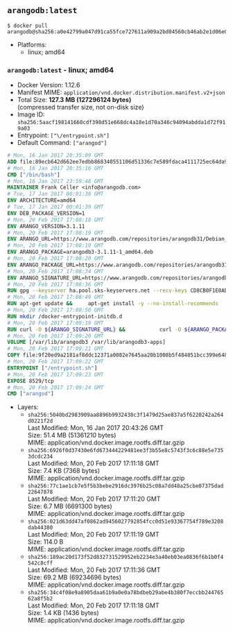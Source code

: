 ## `arangodb:latest`

```console
$ docker pull arangodb@sha256:a0e42799a047d91ca55fce727611a909a2bd04560cb46ab2e1d06e0a818967fa
```

-	Platforms:
	-	linux; amd64

### `arangodb:latest` - linux; amd64

-	Docker Version: 1.12.6
-	Manifest MIME: `application/vnd.docker.distribution.manifest.v2+json`
-	Total Size: **127.3 MB (127296124 bytes)**  
	(compressed transfer size, not on-disk size)
-	Image ID: `sha256:5aacf198141660cdf398d51e668dc4a18e1d70a346c94094abdda1d72f919a03`
-	Entrypoint: `["\/entrypoint.sh"]`
-	Default Command: `["arangod"]`

```dockerfile
# Mon, 16 Jan 2017 20:35:09 GMT
ADD file:89ecb642d662ee7edbb868340551106d51336c7e589fdaca4111725ec64da957 in / 
# Mon, 16 Jan 2017 20:35:16 GMT
CMD ["/bin/bash"]
# Mon, 16 Jan 2017 23:59:48 GMT
MAINTAINER Frank Celler <info@arangodb.com>
# Tue, 17 Jan 2017 00:01:38 GMT
ENV ARCHITECTURE=amd64
# Tue, 17 Jan 2017 00:01:39 GMT
ENV DEB_PACKAGE_VERSION=1
# Mon, 20 Feb 2017 17:08:18 GMT
ENV ARANGO_VERSION=3.1.11
# Mon, 20 Feb 2017 17:08:19 GMT
ENV ARANGO_URL=https://www.arangodb.com/repositories/arangodb31/Debian_8.0
# Mon, 20 Feb 2017 17:08:19 GMT
ENV ARANGO_PACKAGE=arangodb3-3.1.11-1_amd64.deb
# Mon, 20 Feb 2017 17:08:20 GMT
ENV ARANGO_PACKAGE_URL=https://www.arangodb.com/repositories/arangodb31/Debian_8.0/amd64/arangodb3-3.1.11-1_amd64.deb
# Mon, 20 Feb 2017 17:08:34 GMT
ENV ARANGO_SIGNATURE_URL=https://www.arangodb.com/repositories/arangodb31/Debian_8.0/amd64/arangodb3-3.1.11-1_amd64.deb.asc
# Mon, 20 Feb 2017 17:08:36 GMT
RUN gpg --keyserver ha.pool.sks-keyservers.net --recv-keys CD8CB0F1E0AD5B52E93F41E7EA93F5E56E751E9B
# Mon, 20 Feb 2017 17:08:49 GMT
RUN apt-get update &&     apt-get install -y --no-install-recommends         libjemalloc1 	libsnappy1         ca-certificates         pwgen         curl     &&     rm -rf /var/lib/apt/lists/*
# Mon, 20 Feb 2017 17:08:50 GMT
RUN mkdir /docker-entrypoint-initdb.d
# Mon, 20 Feb 2017 17:09:19 GMT
RUN curl -O ${ARANGO_SIGNATURE_URL} &&           curl -O ${ARANGO_PACKAGE_URL} &&             gpg --verify ${ARANGO_PACKAGE}.asc &&     (echo arangodb3 arangodb3/password password test | debconf-set-selections) &&     (echo arangodb3 arangodb3/password_again password test | debconf-set-selections) &&     DEBIAN_FRONTEND="noninteractive" dpkg -i ${ARANGO_PACKAGE} &&     rm -rf /var/lib/arangodb3/* &&     sed -ri         -e 's!127\.0\.0\.1!0.0.0.0!g'         -e 's!^(file\s*=).*!\1 -!'         -e 's!^#\s*uid\s*=.*!uid = arangodb!'         -e 's!^#\s*gid\s*=.*!gid = arangodb!'         /etc/arangodb3/arangod.conf     &&     DEBIAN_FRONTEND="noninteractive" apt-get purge -y --auto-remove ca-certificates &&     rm -f ${ARANGO_PACKAGE}*
# Mon, 20 Feb 2017 17:09:20 GMT
VOLUME [/var/lib/arangodb3 /var/lib/arangodb3-apps]
# Mon, 20 Feb 2017 17:09:21 GMT
COPY file:9f20ed9a2181af8ddc12371a0082e7645aa20b1008b5f484851bcc399e64801e in /entrypoint.sh 
# Mon, 20 Feb 2017 17:09:22 GMT
ENTRYPOINT ["/entrypoint.sh"]
# Mon, 20 Feb 2017 17:09:23 GMT
EXPOSE 8529/tcp
# Mon, 20 Feb 2017 17:09:24 GMT
CMD ["arangod"]
```

-	Layers:
	-	`sha256:5040bd2983909aa8896b9932438c3f1479d25ae837a5f6220242a264d0221f2d`  
		Last Modified: Mon, 16 Jan 2017 20:43:26 GMT  
		Size: 51.4 MB (51361210 bytes)  
		MIME: application/vnd.docker.image.rootfs.diff.tar.gzip
	-	`sha256:6926f0d37430e6fd673444229481ee3f3b55e8c5743f3c6c88e5e7353dcdc234`  
		Last Modified: Mon, 20 Feb 2017 17:11:18 GMT  
		Size: 7.4 KB (7368 bytes)  
		MIME: application/vnd.docker.image.rootfs.diff.tar.gzip
	-	`sha256:77c1ae1cb7e5f5b3bebe2916dc3976b25c08a7dd48a25cbe07375dad22647878`  
		Last Modified: Mon, 20 Feb 2017 17:11:20 GMT  
		Size: 6.7 MB (6691300 bytes)  
		MIME: application/vnd.docker.image.rootfs.diff.tar.gzip
	-	`sha256:021d63dd47af0862ad9456027792854fcc0d51e93367754f789e3208dab44380`  
		Last Modified: Mon, 20 Feb 2017 17:11:19 GMT  
		Size: 114.0 B  
		MIME: application/vnd.docker.image.rootfs.diff.tar.gzip
	-	`sha256:189ac20d173f52d832731529952eb2234e3a40eb03ea0836f6b1b0f4542c8cff`  
		Last Modified: Mon, 20 Feb 2017 17:11:36 GMT  
		Size: 69.2 MB (69234696 bytes)  
		MIME: application/vnd.docker.image.rootfs.diff.tar.gzip
	-	`sha256:34c4f08e9a8905daa61b9a0e0a78bdbeb29abe4b380f7eccbb24476562a8f5b2`  
		Last Modified: Mon, 20 Feb 2017 17:11:18 GMT  
		Size: 1.4 KB (1436 bytes)  
		MIME: application/vnd.docker.image.rootfs.diff.tar.gzip
